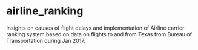 # airline_ranking
Insights on causes of flight delays and implementation of Airline carrier ranking system based on data on flights to and from Texas from Bureau of Transportation during Jan 2017.
